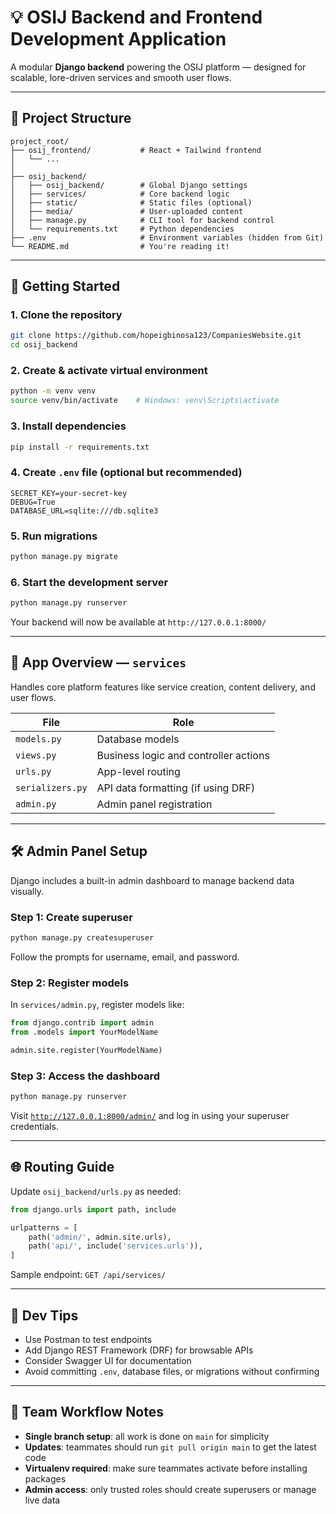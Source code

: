 # 💡 OSIJ Backend and Frontend Development Application

A modular **Django backend** powering the OSIJ platform — designed for scalable, lore-driven services and smooth user flows.

---

## 📁 Project Structure

```
project_root/
├── osij_frontend/           # React + Tailwind frontend
│   └── ...
│
├── osij_backend/
│   ├── osij_backend/        # Global Django settings
│   ├── services/            # Core backend logic
│   ├── static/              # Static files (optional)
│   ├── media/               # User-uploaded content
│   ├── manage.py            # CLI tool for backend control
│   └── requirements.txt     # Python dependencies
├── .env                     # Environment variables (hidden from Git)
└── README.md                # You're reading it!
```

---

## 🚀 Getting Started

### 1. Clone the repository

```bash
git clone https://github.com/hopeigbinosa123/CompaniesWebsite.git
cd osij_backend
```

### 2. Create & activate virtual environment

```bash
python -m venv venv
source venv/bin/activate    # Windows: venv\Scripts\activate
```

### 3. Install dependencies

```bash
pip install -r requirements.txt
```

### 4. Create `.env` file (optional but recommended)

```env
SECRET_KEY=your-secret-key
DEBUG=True
DATABASE_URL=sqlite:///db.sqlite3
```

### 5. Run migrations

```bash
python manage.py migrate
```

### 6. Start the development server

```bash
python manage.py runserver
```

Your backend will now be available at `http://127.0.0.1:8000/`

---

## 🧩 App Overview — `services`

Handles core platform features like service creation, content delivery, and user flows.

| File | Role |
|------|------|
| `models.py` | Database models |
| `views.py` | Business logic and controller actions |
| `urls.py` | App-level routing |
| `serializers.py` | API data formatting (if using DRF) |
| `admin.py` | Admin panel registration |

---

## 🛠️ Admin Panel Setup

Django includes a built-in admin dashboard to manage backend data visually.

### Step 1: Create superuser

```bash
python manage.py createsuperuser
```

Follow the prompts for username, email, and password.

### Step 2: Register models

In `services/admin.py`, register models like:

```python
from django.contrib import admin
from .models import YourModelName

admin.site.register(YourModelName)
```

### Step 3: Access the dashboard

```bash
python manage.py runserver
```

Visit [`http://127.0.0.1:8000/admin/`](http://127.0.0.1:8000/admin/) and log in using your superuser credentials.

---

## 🌐 Routing Guide

Update `osij_backend/urls.py` as needed:

```python
from django.urls import path, include

urlpatterns = [
    path('admin/', admin.site.urls),
    path('api/', include('services.urls')),
]
```

Sample endpoint: `GET /api/services/`

---

## 🔧 Dev Tips

- Use Postman to test endpoints
- Add Django REST Framework (DRF) for browsable APIs
- Consider Swagger UI for documentation
- Avoid committing `.env`, database files, or migrations without confirming

---

## 👥 Team Workflow Notes

- **Single branch setup**: all work is done on `main` for simplicity
- **Updates**: teammates should run `git pull origin main` to get the latest code
- **Virtualenv required**: make sure teammates activate before installing packages
- **Admin access**: only trusted roles should create superusers or manage live data